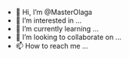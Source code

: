 - 👋 Hi, I’m @MasterOlaga
- 👀 I’m interested in ...
- 🌱 I’m currently learning ...
- 💞️ I’m looking to collaborate on ...
- 📫 How to reach me ...

<!---
MasterOlaga/MasterOlaga is a ✨ special ✨ repository because its `README.md` (this file) appears on your GitHub profile.
You can click the Preview link to take a look at your changes.
--->

